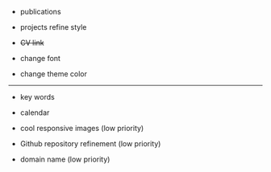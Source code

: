 * publications

* projects refine style

* ~~CV link~~

* change font

* change theme color

---

* key words

* calendar

* cool responsive images (low priority)

* Github repository refinement (low priority)

* domain name (low priority)